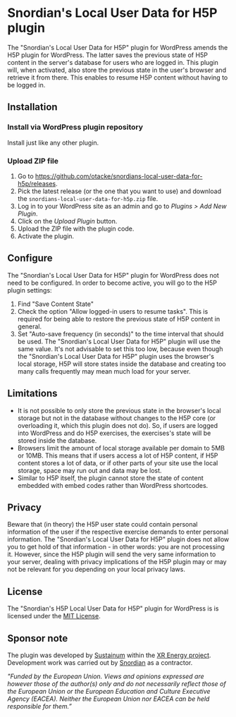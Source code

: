 # Snordian's Local User Data for H5P plugin
The "Snordian's Local User Data for H5P" plugin for WordPress amends the H5P plugin for WordPress. The latter saves the previous state of H5P content in the server's database for users who are logged in. This plugin will, when activated, also store the previous state in the user's browser and retrieve it from there. This enables to resume H5P content without having to be logged in.

## Installation

### Install via WordPress plugin repository
Install just like any other plugin.

### Upload ZIP file ###
1. Go to https://github.com/otacke/snordians-local-user-data-for-h5p/releases.
2. Pick the latest release (or the one that you want to use) and download the `snordians-local-user-data-for-h5p.zip` file.
3. Log in to your WordPress site as an admin and go to _Plugins > Add New Plugin_.
4. Click on the _Upload Plugin_ button.
5. Upload the ZIP file with the plugin code.
6. Activate the plugin.

## Configure
The "Snordian's Local User Data for H5P" plugin for WordPress does not need to be configured. In order to become active, you will go to the H5P plugin settings:
1. Find "Save Content State"
2. Check the option "Allow logged-in users to resume tasks". This is required for being able to restore the previous state of H5P content in general.
3. Set "Auto-save frequency (in seconds)" to the time interval that should be used. The "Snordian's Local User Data for H5P" plugin will use the same value. It's not advisable to set this too low, because even though the "Snordian's Local User Data for H5P" plugin uses the browser's local storage, H5P will store states inside the database and creating too many calls frequently may mean much load for your server.

## Limitations
- It is not possible to only store the previous state in the browser's local storage but not in the database without changes to the H5P core (or overloading it, which this plugin does not do). So, if users are logged into WordPress and do H5P exercises, the exercises's state will be stored inside the database.
- Browsers limit the amount of local storage available per domain to 5MB or 10MB. This means that if users access a lot of H5P content, if H5P content stores a lot of data, or if other parts of your site use the local storage, space may run out and data may be lost.
- Similar to H5P itself, the plugin cannot store the state of content embedded with embed codes rather than WordPress shortcodes.

## Privacy
Beware that (in theory) the H5P user state could contain personal information of the user if the respective exercise demands to enter personal information. The "Snordian's Local User Data for H5P" plugin does not allow you to get hold of that information - in other words: you are not processing it. However, since the H5P plugin will send the very same information to your server, dealing with privacy implications of the H5P plugin may or may not be relevant for you depending on your local privacy laws.

## License
The "Snordian's H5P Local User Data for H5P" plugin for WordPress is is licensed under the [MIT License](https://github.com/otacke/snordians-local-user-data-for-h5p/blob/master/LICENSE).

## Sponsor note
The plugin was developed by [Sustainum](https://www.sustainum.de/) within the [XR Energy project](https://xr-energy.eu/). Development work was carried out by [Snordian](https://snordian.de) as a contractor.

_"Funded by the European Union. Views and opinions expressed are however those of the author(s) only and do not necessarily reflect those of the European Union or the European Education and Culture Executive Agency (EACEA). Neither the European Union nor EACEA can be held responsible for them.”_

